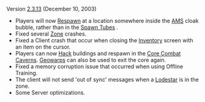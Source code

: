 Version [2.3.13](2.3.13.md) (December 10, 2003)

- Players will now [Respawn](../terminology/Respawn.md) at a location somewhere inside the
  [AMS](../vehicles/Advanced_Mobile_Station.md) cloak bubble, rather than in the
  [Spawn Tubes](../items/Respawn_Tube.md) .
- Fixed several [Zone](../terminology/Zone.md) crashes.
- Fixed a Client crash that occur when closing the
  [Inventory](../terminology/Inventory.md) screen with an item on the cursor.
- Players can now [Hack](../terminology/Hack.md) buildings and respawn in the
  [Core Combat](../items/Core_Combat.md) [Caverns](../locations/Caverns.md). [Geowarps](../locations/Geowarp.md)
  can also be used to exit the core again.
- Fixed a memory corruption issue that occurred when using Offline Training.
- The client will not send 'out of sync' messages when a [Lodestar](../vehicles/Lodestar.md)
  is in the zone.
- Some Server optimizations.

<!--[category:Patches](category:Patches.md)-->
